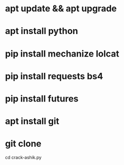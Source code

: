 # apt update && apt upgrade
# apt install python
# pip install mechanize lolcat
# pip install requests bs4
# pip install futures
# apt install git
# git clone 
 cd crack-ashik.py
